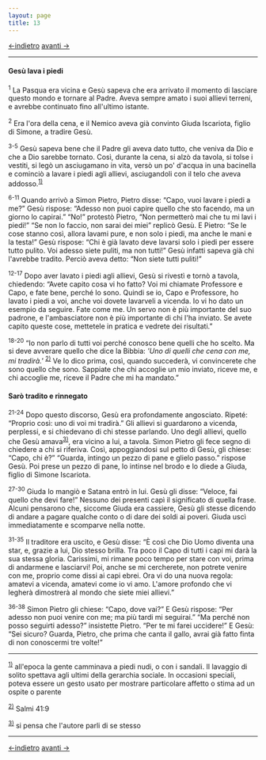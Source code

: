 ```yaml
---
layout: page
title: 13
---
```

[<-indietro](gv12.html) [avanti ->](gv14.html)

--------------------------------
#### Gesù lava i piedi

<sup>1</sup> La Pasqua era vicina e Gesù sapeva che era arrivato il
momento di lasciare questo mondo e tornare al Padre. Aveva sempre amato
i suoi allievi terreni, e avrebbe continuato fino all'ultimo istante.

<sup>2</sup> Era l'ora della cena, e il Nemico aveva già convinto Giuda
Iscariota, figlio di Simone, a tradire Gesù.

<sup>3-5</sup> Gesù sapeva bene che il Padre gli aveva dato tutto, che
veniva da Dio e che a Dio sarebbe tornato. Così, durante la cena, si
alzò da tavola, si tolse i vestiti, si legò un asciugamano in vita,
versò un po' d'acqua in una bacinella e cominciò a lavare i piedi agli
allievi, asciugandoli con il telo che aveva
addosso.<sup><a href="#fn__1" id="fnt__1" class="fn_top">1)</a></sup>

<sup>6-11</sup> Quando arrivò a Simon Pietro, Pietro disse: “Capo, vuoi
lavare i piedi a me?” Gesù rispose: “Adesso non puoi capire quello che
sto facendo, ma un giorno lo capirai.” “No!” protestò Pietro, “Non
permetterò mai che tu mi lavi i piedi!” “Se non lo faccio, non sarai dei
miei” replicò Gesù. E Pietro: “Se le cose stanno così, allora lavami
pure, e non solo i piedi, ma anche le mani e la testa!” Gesù rispose:
“Chi è già lavato deve lavarsi solo i piedi per essere tutto pulito. Voi
adesso siete puliti, ma non tutti!” Gesù infatti sapeva già chi
l'avrebbe tradito. Perciò aveva detto: “Non siete tutti puliti!”

<sup>12-17</sup> Dopo aver lavato i piedi agli allievi, Gesù si rivestì
e tornò a tavola, chiedendo: “Avete capito cosa vi ho fatto? Voi mi
chiamate Professore e Capo, e fate bene, perché lo sono. Quindi se io,
Capo e Professore, ho lavato i piedi a voi, anche voi dovete lavarveli a
vicenda. Io vi ho dato un esempio da seguire. Fate come me. Un servo non
è più importante del suo padrone, e l'ambasciatore non è più importante
di chi l'ha inviato. Se avete capito queste cose, mettetele in pratica e
vedrete dei risultati.”

<sup>18-20</sup> “Io non parlo di tutti voi perché conosco bene quelli
che ho scelto. Ma si deve avverare quello che dice la Bibbia: *'Uno di
quelli che cena con me, mi tradirà.'*
<sup><a href="#fn__2" id="fnt__2" class="fn_top">2)</a></sup> Ve lo dico
prima, così, quando succederà, vi convincerete che sono quello che sono.
Sappiate che chi accoglie un mio inviato, riceve me, e chi accoglie me,
riceve il Padre che mi ha mandato.”

#### Sarò tradito e rinnegato

<sup>21-24</sup> Dopo questo discorso, Gesù era profondamente
angosciato. Ripeté: “Proprio così: uno di voi mi tradirà.” Gli allievi
si guardarono a vicenda, perplessi, e si chiedevano di chi stesse
parlando. Uno degli allievi, quello che Gesù
amava<sup><a href="#fn__3" id="fnt__3" class="fn_top">3)</a></sup>, era
vicino a lui, a tavola. Simon Pietro gli fece segno di chiedere a chi si
riferiva. Così, appoggiandosi sul petto di Gesù, gli chiese: “Capo, chi
è?” “Guarda, intingo un pezzo di pane e glielo passo.” rispose Gesù. Poi
prese un pezzo di pane, lo intinse nel brodo e lo diede a Giuda, figlio
di Simone Iscariota.

<sup>27-30</sup> Giuda lo mangiò e Satana entrò in lui. Gesù gli disse:
“Veloce, fai quello che devi fare!” Nessuno dei presenti capì il
significato di quella frase. Alcuni pensarono che, siccome Giuda era
cassiere, Gesù gli stesse dicendo di andare a pagare qualche conto o di
dare dei soldi ai poveri. Giuda uscì immediatamente e scomparve nella
notte.

<sup>31-35</sup> Il traditore era uscito, e Gesù disse: “È così che Dio
Uomo diventa una star, e, grazie a lui, Dio stesso brilla. Tra poco il
Capo di tutti i capi mi darà la sua stessa gloria. Carissimi, mi rimane
poco tempo per stare con voi, prima di andarmene e lasciarvi! Poi, anche
se mi cercherete, non potrete venire con me, proprio come dissi ai capi
ebrei. Ora vi do una nuova regola: amatevi a vicenda, amatevi come io vi
amo. L'amore profondo che vi legherà dimostrerà al mondo che siete miei
allievi.”

<sup>36-38</sup> Simon Pietro gli chiese: “Capo, dove vai?” E Gesù
rispose: “Per adesso non puoi venire con me; ma più tardi mi seguirai.”
“Ma perché non posso seguirti adesso?” insistette Pietro. “Per te mi
farei uccidere!” E Gesù: “Sei sicuro? Guarda, Pietro, che prima che
canta il gallo, avrai già fatto finta di non conoscermi tre volte!”

--------------------------------
<sup><a href="#fnt__1" id="fn__1" class="fn_bot">1)</a></sup>
all'epoca la gente camminava a piedi nudi, o con i sandali. Il lavaggio
di solito spettava agli ultimi della gerarchia sociale. In occasioni
speciali, poteva essere un gesto usato per mostrare particolare affetto
o stima ad un ospite o parente

<sup><a href="#fnt__2" id="fn__2" class="fn_bot">2)</a></sup>
Salmi 41:9

<sup><a href="#fnt__3" id="fn__3" class="fn_bot">3)</a></sup>
si pensa che l'autore parli di se stesso

--------------------------------
[<-indietro](gv12.html) [avanti ->](gv14.html)